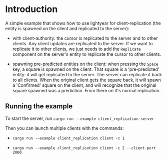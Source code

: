 # Introduction

A simple example that shows how to use lightyear for client-replication (the entity is spawned on the client and replicated to the server):
  - with client-authority: the cursor is replicated to the server and to other clients. Any client updates are replicated to the server.
    If we want to replicate it to other clients, we just needs to add the `Replicate` component on the server's entity to replicate the cursor to other clients.
  
  - spawning pre-predicted entities on the client: when pressing the `Space` key, a square is spawned on the client. That square is a 'pre-predicted' entity:
    it will get replicated to the server. The server can replicate it back to all clients.
    When the original client gets the square back, it will spawn a 'Confirmed' square on the client, and will recognize
    that the original square spawned was a prediction. From there on it's normal replication.


## Running the example

To start the server, run `cargo run --example client_replication server`

Then you can launch multiple clients with the commands:

- `cargo run --example client_replication client -c 1`

- `cargo run --example client_replication client -c 2 --client-port 2000`
